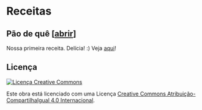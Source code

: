 # Receitas

## Pão de quê [[abrir](/receitas/pao_de_que/README.md)]

Nossa primeira receita. Delícia! :)
Veja [aqui](/receitas/pao_de_que/README.md)!

## Licença

[![Licença Creative Commons](https://i.creativecommons.org/l/by-sa/4.0/88x31.png)](http://creativecommons.org/licenses/by-sa/4.0/)

Este obra está licenciado com uma Licença [Creative Commons Atribuição-CompartilhaIgual 4.0 Internacional](http://creativecommons.org/licenses/by-sa/4.0/).

